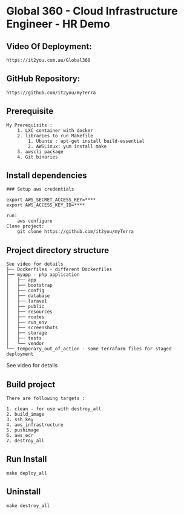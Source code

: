# Global 360 - Cloud Infrastructure Engineer - HR Demo 

## Video Of Deployment:
    https://it2you.com.au/Global360

## GitHub Repository:
    https://github.com/it2you/myTerra

## Prerequisite
    My Prerequisits : 
        1. LXC container with docker
        2. libraries to run Makefile 
            1. Ubuntu : apt-get install build-essential
            2. AWSLinux: yum install make
        3. awscli package 
        4. Git binaries 

## Install dependencies
    ### Setup aws credentials

    export AWS_SECRET_ACCESS_KEY=****
    export AWS_ACCESS_KEY_ID=****
    
    run:
        aws configure 
    Clone project:
        git clone https://github.com/it2you/myTerra
    

## Project directory structure
    See video for details
    ├── Dockerfiles - different Dockerfiles 
    ├── myapp - php application 
    │   ├── app
    │   ├── bootstrap
    │   ├── config
    │   ├── database
    │   ├── laravel
    │   ├── public
    │   ├── resources
    │   ├── routes
    │   ├── run_env
    │   ├── screenshots
    │   ├── storage
    │   ├── tests
    │   └── vendor
    └── temporary_out_of_action - some terraform files for staged deployment 

See video for details

## Build project

    There are following targets :

    1. clean - for use with destroy_all
    2. build_image
    3. ssh_key
    4. aws_infrastructure
    5. pushimage
    6. aws_ecr
    7. destroy_all


## Run Install 
    
    make deploy_all

## Uninstall 
    make destroy_all

